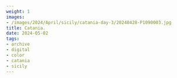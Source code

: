 ```yaml
---
weight: 1
images:
- /images/2024/April/sicily/catania-day-3/20240428-P1090003.jpg
title: Catania.
date: 2024-05-02
tags:
- archive
- digital
- color
- catania
- sicily
---
```


